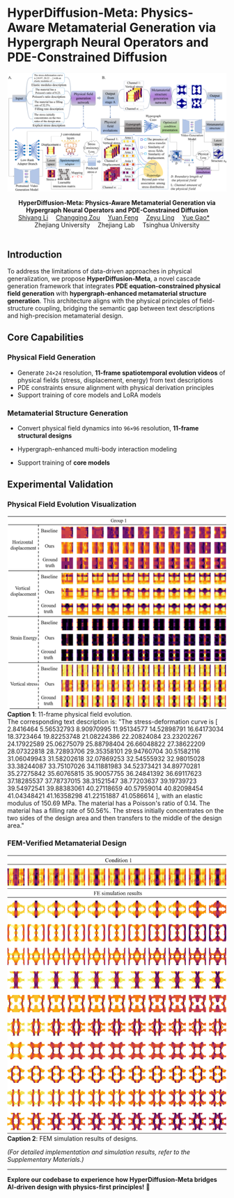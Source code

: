 # HyperDiffusion-Meta: Physics-Aware Metamaterial Generation via Hypergraph Neural Operators and PDE-Constrained Diffusion

![Framework Overview](asset/pipeline.png "Field-Structure Coupled Generation Pipeline")

<p align="center">
<strong>HyperDiffusion-Meta: Physics-Aware Metamaterial Generation via Hypergraph Neural Operators and PDE-Constrained Diffusion</strong>
    <br>
    <a href='' target='_blank'>Shiyang Li</a>&emsp;
    <a href='' target='_blank'>Changqing Zou</a>&emsp;
    <a href='' target='_blank'>Yuan Feng</a>&emsp;
    <a href='' target='_blank'>Zeyu Ling</a>&emsp;
    <a href='' target='_blank'>Yue Gao*</a>&emsp;
    <br>
    Zhejiang University&emsp;
    Zhejiang Lab&emsp;
    Tsinghua University
    <br>
</br>


## Introduction

To address the limitations of data-driven approaches in physical generalization, we propose **HyperDiffusion-Meta**, a novel cascade generation framework that integrates **PDE equation-constrained physical field generation** with **hypergraph-enhanced metamaterial structure generation**. This architecture aligns with the physical principles of field-structure coupling, bridging the semantic gap between text descriptions and high-precision metamaterial design.

## Core Capabilities

### Physical Field Generation

- Generate `24×24` resolution, **11-frame spatiotemporal evolution videos** of physical fields (stress, displacement, energy) from text descriptions
- PDE constraints ensure alignment with physical derivation principles
- Support training of core models and LoRA models

### Metamaterial Structure Generation

- Convert physical field dynamics into `96×96` resolution, **11-frame structural designs**
- Hypergraph-enhanced multi-body interaction modeling

- Support training of **core models**

## Experimental Validation

### Physical Field Evolution Visualization
![Spatiotemporal Field Dynamics](asset/sup11.png)
**Caption 1**: 11-frame physical field evolution.  
The corresponding text description is: "The stress-deformation curve is [ 2.8416464   5.56532793  8.90970995 11.95134577 14.52898791 16.64173034 18.3723464  19.82253748 21.08224386 22.20824084 23.23202267 24.17922589 25.06275079 25.88798404 26.66048822 27.38622209 28.07322818 28.72893706 29.35358101 29.94760704 30.51582116 31.06049943 31.58202618 32.07869253 32.54555932 32.98015028 33.38244087 33.75107026 34.11881983 34.52373421 34.89770281 35.27275842 35.60765815 35.90057755 36.24841392 36.69117623 37.18285537 37.78737015 38.31521547 38.77203637 39.19739723 39.54972541 39.88383061 40.27118659 40.57959014 40.82098454 41.04348421 41.16358298 41.22151887 41.0586614 ], with an elastic modulus of 150.69 MPa. The material has a Poisson's ratio of 0.14.  The material has a filling rate of 50.56\%. The stress initially concentrates on the two sides of the design area and then transfers to the middle of the design area."

### FEM-Verified Metamaterial Design
![Simulation Validation](asset/sup21.png)
**Caption 2**: FEM simulation results of designs.  

*(For detailed implementation and simulation results, refer to the Supplementary Materials.)*

---

**Explore our codebase to experience how HyperDiffusion-Meta bridges AI-driven design with physics-first principles!** 🚀

